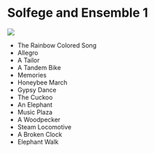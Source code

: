 # Solfege and Ensemble 1

![](https://media.karousell.com/media/photos/products/2021/8/27/yamaha_music_jxc_book__solfege_1630079420_1bb1b7fd_progressive.jpg)

- The Rainbow Colored Song
- Allegro
- A Tailor
- A Tandem Bike
- Memories
- Honeybee March
- Gypsy Dance
- The Cuckoo
- An Elephant
- Music Plaza
- A Woodpecker
- Steam Locomotive
- A Broken Clock
- Elephant Walk
